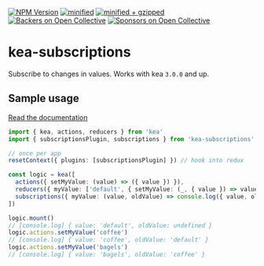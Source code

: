 [![NPM Version](https://img.shields.io/npm/v/kea-loaders.svg)](https://www.npmjs.com/package/kea-loaders)
[![minified](https://badgen.net/bundlephobia/min/kea-loaders)](https://bundlephobia.com/result?p=kea-loaders)
[![minified + gzipped](https://badgen.net/bundlephobia/minzip/kea-loaders)](https://bundlephobia.com/result?p=kea-loaders)
[![Backers on Open Collective](https://opencollective.com/kea/backers/badge.svg)](#backers)
[![Sponsors on Open Collective](https://opencollective.com/kea/sponsors/badge.svg)](#sponsors)

# kea-subscriptions

Subscribe to changes in values. Works with kea `3.0.0` and up.

## Sample usage

[Read the documentation](https://keajs.org/docs/plugins/subscriptions)

```ts
import { kea, actions, reducers } from 'kea'
import { subscriptionsPlugin, subscriptions } from 'kea-subscriptions'

// once per app
resetContext({ plugins: [subscriptionsPlugin] }) // hook into redux

const logic = kea([
  actions({ setMyValue: (value) => ({ value }) }),
  reducers({ myValue: ['default', { setMyValue: (_, { value }) => value }] }),
  subscriptions({ myValue: (value, oldValue) => console.log({ value, oldValue }) }),
])

logic.mount()
// [console.log] { value: 'default', oldValue: undefined }
logic.actions.setMyValue('coffee')
// [console.log] { value: 'coffee', oldValue: 'default' }
logic.actions.setMyValue('bagels')
// [console.log] { value: 'bagels', oldValue: 'coffee' }
```
